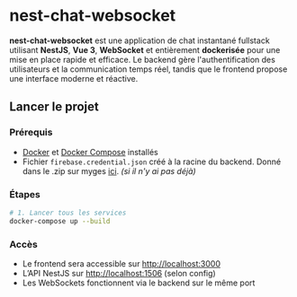 # nest-chat-websocket

**nest-chat-websocket** est une application de chat instantané fullstack utilisant **NestJS**, **Vue 3**, **WebSocket** et entièrement **dockerisée** pour une mise en place rapide et efficace. Le backend gère l'authentification des utilisateurs et la communication temps réel, tandis que le frontend propose une interface moderne et réactive.

## Lancer le projet

### Prérequis

- [Docker](https://www.docker.com/) et [Docker Compose](https://docs.docker.com/compose/) installés
- Fichier `firebase.credential.json` créé à la racine du backend. Donné dans le .zip sur myges [ici](https://myges.fr/common/project-group-gestion/425135). *(si il n'y ai pas déjà)*

### Étapes

```bash
# 1. Lancer tous les services
docker-compose up --build
```

### Accès

- Le frontend sera accessible sur <http://localhost:3000>
- L’API NestJS sur <http://localhost:1506> (selon config)
- Les WebSockets fonctionnent via le backend sur le même port
